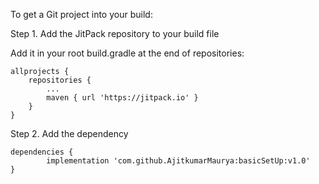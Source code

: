 To get a Git project into your build:

Step 1. Add the JitPack repository to your build file

Add it in your root build.gradle at the end of repositories:

    allprojects {
		repositories {
			...
			maven { url 'https://jitpack.io' }
		}
	}
	
Step 2. Add the dependency

    dependencies {
	        implementation 'com.github.AjitkumarMaurya:basicSetUp:v1.0'
	}